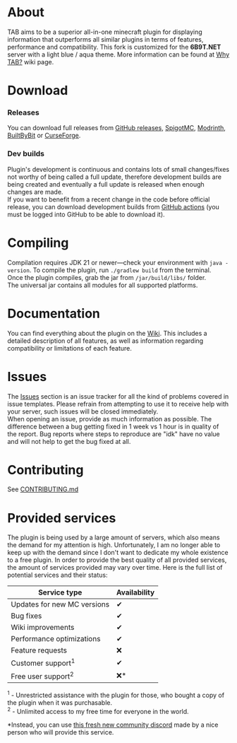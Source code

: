 # About
TAB aims to be a superior all-in-one minecraft plugin for displaying information that outperforms all
similar plugins in terms of features, performance and compatibility.
This fork is customized for the **6B9T.NET** server with a light blue / aqua theme.
More information can be found at [Why TAB?](https://github.com/NEZNAMY/TAB/wiki/Why-TAB%3F) wiki page.

# Download
### Releases
You can download full releases from [GitHub releases](https://github.com/NEZNAMY/TAB/releases), 
[SpigotMC](https://www.spigotmc.org/resources/57806/), [Modrinth](https://modrinth.com/plugin/tab-was-taken), [BuiltByBit](https://builtbybit.com/resources/20631) or [CurseForge](https://www.curseforge.com/minecraft/mc-mods/tab).

### Dev builds
Plugin's development is continuous and contains lots of small changes/fixes not worthy of being called a full
update, therefore development builds are being created and eventually a full update is released when enough changes are made.  
If you want to benefit from a recent change in the code before official release, you can download development builds
from [GitHub actions](https://github.com/NEZNAMY/TAB/actions) (you must be logged into GitHub to be able to download it).  

# Compiling
Compilation requires JDK 21 or newer—check your environment with `java -version`.
To compile the plugin, run `./gradlew build` from the terminal.  
Once the plugin compiles, grab the jar from `/jar/build/libs/` folder.  
The universal jar contains all modules for all supported platforms.

# Documentation
You can find everything about the plugin on the [Wiki](https://github.com/NEZNAMY/TAB/wiki). This includes a detailed description
of all features, as well as information regarding compatibility or limitations of each feature.  

# Issues
The [Issues](https://github.com/NEZNAMY/TAB/issues) section is an issue tracker for all the kind of problems covered in issue templates.
Please refrain from attempting to use it to receive help with your server, such issues will be closed immediately.  
When opening an issue, provide as much information as possible. The difference between a bug getting fixed in 1 week vs 1 hour
is in quality of the report. Bug reports where steps to reproduce are "idk" have no value and will not help to get the bug fixed at all.  

# Contributing
See [CONTRIBUTING.md](https://github.com/NEZNAMY/TAB/blob/master/CONTRIBUTING.md)

# Provided services
The plugin is being used by a large amount of servers, which also means the demand for my attention is high. Unfortunately, 
I am no longer able to keep up with the demand since I don't want to dedicate my whole existence to a free plugin. 
In order to provide the best quality of all provided services, the amount of services provided may vary over time. 
Here is the full list of potential services and their status:

| Service type                  | Availability |
|-------------------------------|--------------|
| Updates for new MC versions   | ✔            |
| Bug fixes                     | ✔            |
| Wiki improvements             | ✔            |
| Performance optimizations     | ✔            |
| Feature requests              | ❌            |
| Customer support<sup>1</sup>  | ✔            |
| Free user support<sup>2</sup> | ❌*           |

<sup>1</sup> - Unrestricted assistance with the plugin for those, who bought a copy of the plugin when it was purchasable.  
<sup>2</sup> - Unlimited access to my free time for everyone in the world.  
  
*Instead, you can use [this fresh new community discord](https://discord.gg/YPqXt63YQj) made by a nice person who will provide this service.  
